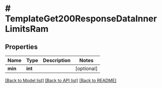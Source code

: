 # # TemplateGet200ResponseDataInnerLimitsRam

## Properties

Name | Type | Description | Notes
------------ | ------------- | ------------- | -------------
**min** | **int** |  | [optional]

[[Back to Model list]](../../README.md#models) [[Back to API list]](../../README.md#endpoints) [[Back to README]](../../README.md)
